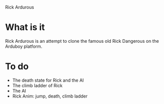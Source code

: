 Rick Ardurous

# What is it

Rick Ardurous is an attempt to clone the famous old Rick Dangerous on the Arduboy platform.

# To do

- The death state for Rick and the AI
- The climb ladder of Rick
- The AI
- Rick Anim: jump, death, climb ladder